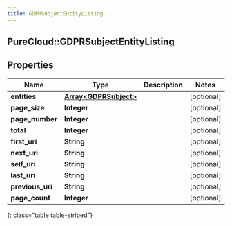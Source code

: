 ```yaml
---
title: GDPRSubjectEntityListing
---
```

## PureCloud::GDPRSubjectEntityListing

## Properties

|Name | Type | Description | Notes|
|------------ | ------------- | ------------- | -------------|
| **entities** | [**Array&lt;GDPRSubject&gt;**](GDPRSubject.html) |  | [optional] |
| **page_size** | **Integer** |  | [optional] |
| **page_number** | **Integer** |  | [optional] |
| **total** | **Integer** |  | [optional] |
| **first_uri** | **String** |  | [optional] |
| **next_uri** | **String** |  | [optional] |
| **self_uri** | **String** |  | [optional] |
| **last_uri** | **String** |  | [optional] |
| **previous_uri** | **String** |  | [optional] |
| **page_count** | **Integer** |  | [optional] |
{: class="table table-striped"}



